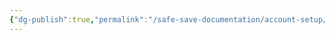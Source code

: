 ```yaml
---
{"dg-publish":true,"permalink":"/safe-save-documentation/account-setup/gift-tool/manual-build/"}
---
```


